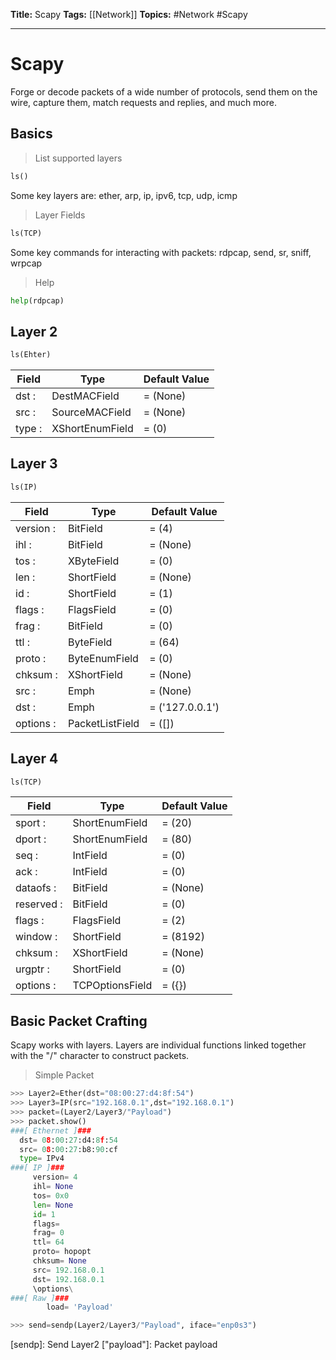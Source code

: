 **Title:** Scapy
**Tags:** [[Network]]
**Topics:** #Network #Scapy

---
# Scapy
Forge or decode packets of a wide number of protocols, send them on the wire, capture them, match requests and replies, and much more.

## Basics
> List supported layers
```python
ls()
```

Some key layers are:
ether, arp, ip, ipv6, tcp, udp, icmp

> Layer Fields
```python
ls(TCP)
```

Some key commands for interacting with packets:
rdpcap, send, sr, sniff, wrpcap

> Help
```python
help(rdpcap)
```

## Layer 2
```python
ls(Ehter)
```
| Field | Type | Default Value |
| --- | --- | ---| 
| dst : | DestMACField | = (None) | 
| src : | SourceMACField | = (None) | 
| type : | XShortEnumField | = (0) |

## Layer 3
```python
ls(IP)
```
| Field | Type | Default Value | 
| --- | --- | --- |
| version : | BitField | = (4) |
| ihl : | BitField | = (None) |
| tos : | XByteField | = (0) |
| len : | ShortField | = (None) |
| id : | ShortField | = (1) |
| flags : | FlagsField | = (0) |
| frag : | BitField | = (0) |
| ttl : | ByteField | = (64) |
| proto : | ByteEnumField | = (0) |
| chksum : | XShortField | = (None) |
| src : | Emph | = (None) |
| dst : | Emph | = ('127.0.0.1') |
| options : | PacketListField | = ([]) |

## Layer 4
```python
ls(TCP)
```
| Field | Type | Default Value |
| --- | --- | --- |
| sport : | ShortEnumField | = (20) |
| dport : | ShortEnumField | = (80) | 
| seq : | IntField | = (0) |
| ack : | IntField | = (0) |
| dataofs : | BitField | = (None) |
| reserved : | BitField | = (0) |
| flags : | FlagsField | = (2) |
| window : | ShortField | = (8192) |
| chksum : | XShortField | = (None) |
| urgptr : | ShortField | = (0) |
| options : | TCPOptionsField | = ({}) |
## Basic Packet Crafting
Scapy works with layers. Layers are individual functions linked together with the "/" character to construct packets.

> Simple Packet
```python
>>> Layer2=Ether(dst="08:00:27:d4:8f:54")
>>> Layer3=IP(src="192.168.0.1",dst="192.168.0.1")
>>> packet=(Layer2/Layer3/"Payload")
>>> packet.show()
###[ Ethernet ]###
  dst= 08:00:27:d4:8f:54
  src= 08:00:27:b8:90:cf
  type= IPv4
###[ IP ]###
     version= 4
     ihl= None
     tos= 0x0
     len= None
     id= 1
     flags=
     frag= 0
     ttl= 64
     proto= hopopt
     chksum= None
     src= 192.168.0.1
     dst= 192.168.0.1
     \options\
###[ Raw ]###
        load= 'Payload'

>>> send=sendp(Layer2/Layer3/"Payload", iface="enp0s3")
```
[sendp]: Send Layer2
["payload"]: Packet payload

